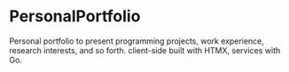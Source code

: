 # PersonalPortfolio
Personal portfolio to present programming projects, work experience, research interests, and so forth. client-side built with HTMX, services with Go.
